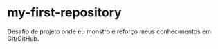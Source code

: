 # my-first-repository
Desafio de projeto onde eu monstro e reforço meus conhecimentos em Git/GitHub.
